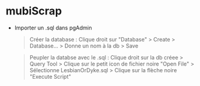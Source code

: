 # mubiScrap


* Importer un .sql dans pgAdmin
  
  > Créer la database : 
  Clique droit sur "Database" > Create > Database... > Donne un nom à la db > Save

  > Peupler la databse avec le .sql : 
  Clique droit sur la db créee > Query Tool > Clique sur le petit icon de fichier noire "Open File" > Sélectionne LesbianOrDyke.sql > Clique sur la flèche noire "Execute Script" 
